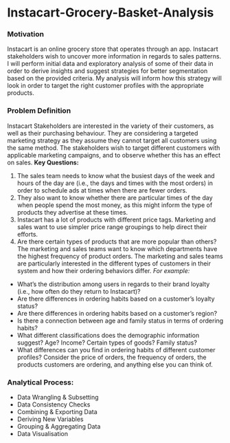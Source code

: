 # Instacart-Grocery-Basket-Analysis

### Motivation

Instacart is an online grocery store that operates through an app.
Instacart stakeholders wish to uncover more information in regards to sales patterns. I will perform initial data and exploratory analysis of some of their data in order to derive insights and suggest strategies for better segmentation based on the provided criteria. My analysis will inform how this strategy will look in order to target the right customer profiles with the appropriate products.

### Problem Definition
Instacart Stakeholders are interested in the variety of their customers, as well as their purchasing behaviour. They are considering a targeted marketing strategy as they assume they cannot target all customers using the same method. The stakeholders wish to target different customers with applicable marketing campaigns, and to observe whether this has an effect on sales.
**Key Questions:**
1.	The sales team needs to know what the busiest days of the week and hours of the day are (i.e., the days and times with the most orders) in order to schedule ads at times when there are fewer orders.
2.	They also want to know whether there are particular times of the day when people spend the most money, as this might inform the type of products they advertise at these times.
3.	Instacart has a lot of products with different price tags. Marketing and sales want to use simpler price range groupings to help direct their efforts.
4.	Are there certain types of products that are more popular than others? The marketing and sales teams want to know which departments have the highest frequency of product orders. The marketing and sales teams are particularly interested in the different types of customers in their system and how their ordering behaviors differ. 
*For example:*
* What’s the distribution among users in regards to their brand loyalty (i.e., how often do they return to Instacart)?
* Are there differences in ordering habits based on a customer’s loyalty status?
* Are there differences in ordering habits based on a customer’s region?
* Is there a connection between age and family status in terms of ordering
habits?
* What different classifications does the demographic information suggest?
Age? Income? Certain types of goods? Family status?
* What differences can you find in ordering habits of different customer
profiles? Consider the price of orders, the frequency of orders, the products
customers are ordering, and anything else you can think of.

### Analytical Process:
* Data Wrangling & Subsetting
* Data Consistency Checks
* Combining & Exporting Data
* Deriving New Variables
* Grouping & Aggregating Data
* Data Visualisation 
